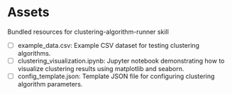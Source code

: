 # Assets

Bundled resources for clustering-algorithm-runner skill

- [ ] example_data.csv: Example CSV dataset for testing clustering algorithms.
- [ ] clustering_visualization.ipynb: Jupyter notebook demonstrating how to visualize clustering results using matplotlib and seaborn.
- [ ] config_template.json: Template JSON file for configuring clustering algorithm parameters.
